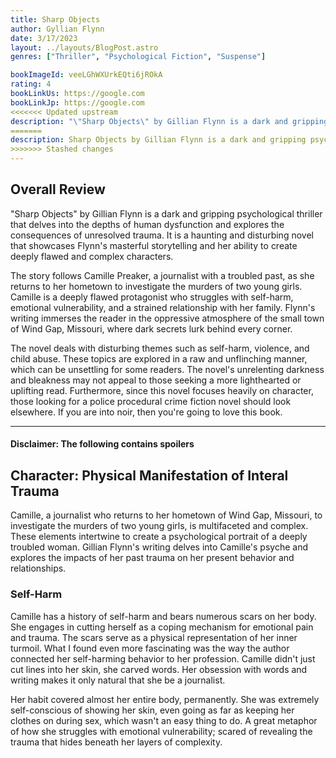 ```yaml
---
title: Sharp Objects
author: Gyllian Flynn
date: 3/17/2023
layout: ../layouts/BlogPost.astro
genres: ["Thriller", "Psychological Fiction", "Suspense"]

bookImageId: veeLGhWXUrkEQti6jROkA
rating: 4
bookLinkUs: https://google.com
bookLinkJp: https://google.com
<<<<<<< Updated upstream
description: "\"Sharp Objects\" by Gillian Flynn is a dark and gripping psychological thriller that delves into the depths of human dysfunction and explores the consequences of unresolved trauma. It is a haunting and disturbing novel that showcases Flynn's masterful storytelling and her ability to create deeply flawed and complex characters."
=======
description: Sharp Objects by Gillian Flynn is a dark and gripping psychological thriller that delves into the depths of human dysfunction and explores the consequences of unresolved trauma. It is a haunting and disturbing novel that showcases Flynn's masterful storytelling and her ability to create deeply flawed and complex characters.
>>>>>>> Stashed changes
---
```


## Overall Review

"Sharp Objects" by Gillian Flynn is a dark and gripping psychological thriller that delves into the depths of human dysfunction and explores the consequences of unresolved trauma. It is a haunting and disturbing novel that showcases Flynn's masterful storytelling and her ability to create deeply flawed and complex characters.

The story follows Camille Preaker, a journalist with a troubled past, as she returns to her hometown to investigate the murders of two young girls. Camille is a deeply flawed protagonist who struggles with self-harm, emotional vulnerability, and a strained relationship with her family. Flynn's writing immerses the reader in the oppressive atmosphere of the small town of Wind Gap, Missouri, where dark secrets lurk behind every corner.

The novel deals with disturbing themes such as self-harm, violence, and child abuse. These topics are explored in a raw and unflinching manner, which can be unsettling for some readers. The novel's unrelenting darkness and bleakness may not appeal to those seeking a more lighthearted or uplifting read. Furthermore, since this novel focuses heavily on character, those looking for a police procedural crime fiction novel should look elsewhere. If you are into noir, then you're going to love this book.

---
#### Disclaimer: The following contains spoilers
## Character: Physical Manifestation of Interal Trauma

Camille, a journalist who returns to her hometown of Wind Gap, Missouri, to investigate the murders of two young girls, is multifaceted and complex. These elements intertwine to create a psychological portrait of a deeply troubled woman. Gillian Flynn's writing delves into Camille's psyche and explores the impacts of her past trauma on her present behavior and relationships.

### Self-Harm

Camille has a history of self-harm and bears numerous scars on her body. She engages in cutting herself as a coping mechanism for emotional pain and trauma. The scars serve as a physical representation of her inner turmoil. What I found even more fascinating was the way the author connected her self-harming behavior to her profession. Camille didn't just cut lines into her skin, she carved words. Her obsession with words and writing makes it only natural that she be a journalist. 

Her habit covered almost her entire body, permanently. She was extremely self-conscious of showing her skin, even going as far as keeping her clothes on during sex, which wasn't an easy thing to do. A great metaphor of how she struggles with emotional vulnerability; scared of revealing the trauma that hides beneath her layers of complexity. 





